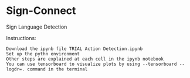 # Sign-Connect
Sign Language Detection

Instructions:

    Download the ipynb file TRIAL Action Detection.ipynb
    Set up the pythn environment
    Other steps are explained at each cell in the ipynb notebook
    You can use tensorboard to visualize plots by using --tensorboard --logdr=. command in the terminal
